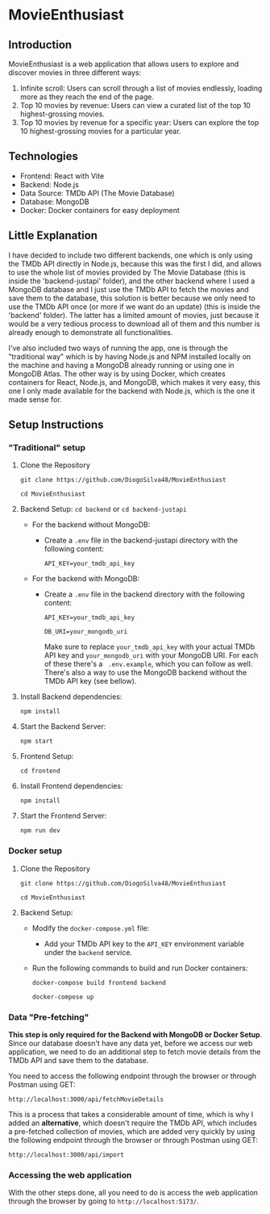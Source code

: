 # MovieEnthusiast

## Introduction

MovieEnthusiast is a web application that allows users to explore and discover movies in three different ways:

1.  Infinite scroll: Users can scroll through a list of movies endlessly, loading more as they reach the end of the page.
2.  Top 10 movies by revenue: Users can view a curated list of the top 10 highest-grossing movies.
3.  Top 10 movies by revenue for a specific year: Users can explore the top 10 highest-grossing movies for a particular year.

## Technologies

- Frontend: React with Vite
- Backend: Node.js
- Data Source: TMDb API (The Movie Database)
- Database: MongoDB
- Docker: Docker containers for easy deployment

## Little Explanation

I have decided to include two different backends, one which is only using the TMDb API directly in Node.js, because this was the first I did, and allows to use the whole list of movies provided by The Movie Database (this is inside the 'backend-justapi' folder), and the other backend where I used a MongoDB database and I just use the TMDb API to fetch the movies and save them to the database, this solution is better because we only need to use the TMDb API once (or more if we want do an update) (this is inside the 'backend' folder). The latter has a limited amount of movies, just because it would be a very tedious process to download all of them and this number is already enough to demonstrate all functionalities.

I've also included two ways of running the app, one is through the "traditional way" which is by having Node.js and NPM installed locally on the machine and having a MongoDB already running or using one in MongoDB Atlas. The other way is by using Docker, which creates containers for React, Node.js, and MongoDB, which makes it very easy, this one I only made available for the backend with Node.js, which is the one it made sense for.

## Setup Instructions

### "Traditional" setup

1.  Clone the Repository

    `git clone https://github.com/DiogoSilva48/MovieEnthusiast`

    `cd MovieEnthusiast`

2.  Backend Setup:
    `cd backend` or `cd backend-justapi`

    - For the backend without MongoDB:

      - Create a `.env` file in the backend-justapi directory with the following content:

        `API_KEY=your_tmdb_api_key`

    - For the backend with MongoDB:

      - Create a `.env` file in the backend directory with the following content:

        `API_KEY=your_tmdb_api_key`

        `DB_URI=your_mongodb_uri`

        Make sure to replace `your_tmdb_api_key` with your actual TMDb API key and `your_mongodb_uri` with your MongoDB URI. For each of these there's a ` .env.example`, which you can follow as well. There's also a way to use the MongoDB backend without the TMDb API key (see bellow).

3.  Install Backend dependencies:

    `npm install`

4.  Start the Backend Server:

    `npm start`

5.  Frontend Setup:

    `cd frontend`

6.  Install Frontend dependencies:

    `npm install`

7.  Start the Frontend Server:

    `npm run dev`

### Docker setup

1. Clone the Repository

   `git clone https://github.com/DiogoSilva48/MovieEnthusiast`

   `cd MovieEnthusiast`

2. Backend Setup:

   - Modify the `docker-compose.yml` file:
     - Add your TMDb API key to the `API_KEY` environment variable under the `backend` service.
   - Run the following commands to build and run Docker containers:

     `docker-compose build frontend backend`

     `docker-compose up`

### Data "Pre-fetching"

**This step is only required for the Backend with MongoDB or Docker Setup**. Since our database doesn't have any data yet, before we access our web application, we need to do an additional step to fetch movie details from the TMDb API and save them to the database.

You need to access the following endpoint through the browser or through Postman using GET:

`http://localhost:3000/api/fetchMovieDetails`

This is a process that takes a considerable amount of time, which is why I added an **alternative**, which doesn't require the TMDb API, which includes a pre-fetched collection of movies, which are added very quickly by using the following endpoint through the browser or through Postman using GET:

`http://localhost:3000/api/import`

### Accessing the web application

With the other steps done, all you need to do is access the web application through the browser by going to `http://localhost:5173/`.

